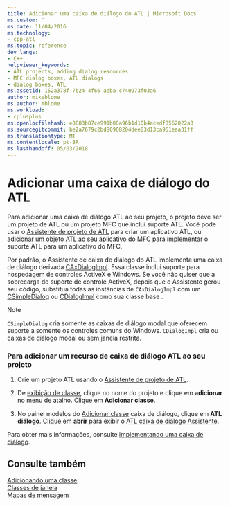 ```yaml
---
title: Adicionar uma caixa de diálogo do ATL | Microsoft Docs
ms.custom: ''
ms.date: 11/04/2016
ms.technology:
- cpp-atl
ms.topic: reference
dev_langs:
- C++
helpviewer_keywords:
- ATL projects, adding dialog resources
- MFC dialog boxes, ATL dialogs
- dialog boxes, ATL
ms.assetid: 152a378f-7b24-4f66-aeba-c740973f03a6
author: mikeblome
ms.author: mblome
ms.workload:
- cplusplus
ms.openlocfilehash: e0883b87ce991b08a96b1d10b4acedf8562022a3
ms.sourcegitcommit: be2a7679c2bd80968204dee03d13ca961eaa31ff
ms.translationtype: MT
ms.contentlocale: pt-BR
ms.lasthandoff: 05/03/2018
---
```

# <a name="adding-an-atl-dialog-box"></a>Adicionar uma caixa de diálogo do ATL
Para adicionar uma caixa de diálogo ATL ao seu projeto, o projeto deve ser um projeto de ATL ou um projeto MFC que inclui suporte ATL. Você pode usar o [Assistente de projeto de ATL](../../atl/reference/atl-project-wizard.md) para criar um aplicativo ATL, ou [adicionar um objeto ATL ao seu aplicativo do MFC](../../mfc/reference/adding-atl-support-to-your-mfc-project.md) para implementar o suporte ATL para um aplicativo do MFC.  
  
 Por padrão, o Assistente de caixa de diálogo do ATL implementa uma caixa de diálogo derivada [CAxDialogImpl](../../atl/reference/caxdialogimpl-class.md). Essa classe inclui suporte para hospedagem de controles ActiveX e Windows. Se você não quiser que a sobrecarga de suporte de controle ActiveX, depois que o Assistente gerou seu código, substitua todas as instâncias de `CAxDialogImpl` com um [CSimpleDialog](../../atl/reference/csimpledialog-class.md) ou [CDialogImpl](../../atl/reference/cdialogimpl-class.md) como sua classe base .  
  
> [!NOTE]
>  `CSimpleDialog` cria somente as caixas de diálogo modal que oferecem suporte a somente os controles comuns do Windows. `CDialogImpl` cria ou caixas de diálogo modal ou sem janela restrita.  
  
### <a name="to-add-an-atl-dialog-resource-to-your-project"></a>Para adicionar um recurso de caixa de diálogo ATL ao seu projeto  
  
1.  Crie um projeto ATL usando o [Assistente de projeto de ATL](../../atl/reference/atl-project-wizard.md).  
  
2.  De [exibição de classe](http://msdn.microsoft.com/en-us/8d7430a9-3e33-454c-a9e1-a85e3d2db925), clique no nome do projeto e clique em **adicionar** no menu de atalho. Clique em **Adicionar classe**.  
  
3.  No painel modelos do [Adicionar classe](../../ide/add-class-dialog-box.md) caixa de diálogo, clique em **ATL diálogo**. Clique em **abrir** para exibir o [ATL caixa de diálogo Assistente](../../atl/reference/atl-dialog-wizard.md).  
  
 Para obter mais informações, consulte [implementando uma caixa de diálogo](../../atl/implementing-a-dialog-box.md).  
  
## <a name="see-also"></a>Consulte também  
 [Adicionando uma classe](../../ide/adding-a-class-visual-cpp.md)   
 [Classes de janela](../../atl/atl-window-classes.md)   
 [Mapas de mensagem](../../atl/message-maps-atl.md)

